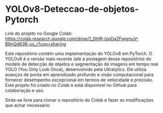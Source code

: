 # YOLOv8-Deteccao-de-objetos-Pytorch

Link do projeto no Google Colab: https://colab.research.google.com/drive/1_0lHR-lzpDaZFwgmuV-B8nQd63R-ux_r?usp=sharing

Este repositório contém uma implementação do YOLOv8 em PyTorch. O YOLOv8 é a versão mais recente (até a postagem desse repositório) do modelo de detecção de objetos e segmentação de imagens em tempo real YOLO (You Only Look Once), desenvolvido pela Ultralytics. Ele utiliza avanços de ponta em aprendizado profundo e visão computacional para fornecer desempenho excepcional em termos de velocidade e precisão. Este projeto foi criado no Colab e está disponível no Github para colaboração e uso.

Sinta-se livre para clonar o repositório do Colab e fazer as modificações que achar necessário.
